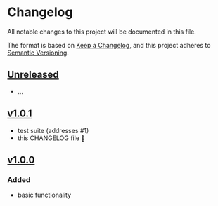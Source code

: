 # Changelog

All notable changes to this project will be documented in this file.

The format is based on [Keep a Changelog](https://keepachangelog.com/en/1.1.0/), and this project adheres to [Semantic Versioning](https://semver.org/spec/v2.0.0.html).


## [Unreleased]

* ...


## [v1.0.1]

* test suite (addresses #1)
* this CHANGELOG file 🤘


## [v1.0.0]

### Added

* basic functionality


[Unreleased]: https://github.com/kglw-dot-net/bot-bluesky-live/compare/v1.0.1...HEAD
[v1.0.1]: https://github.com/kglw-dot-net/bot-bluesky-live/releases/tag/v1.0.1
[v1.0.0]: https://github.com/kglw-dot-net/bot-bluesky-live/releases/tag/v1.0.0

